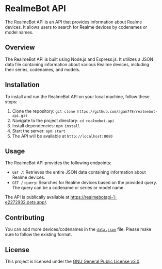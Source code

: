 # RealmeBot API

The RealmeBot API is an API that provides information about Realme devices. It allows users to search for Realme devices by codenames or model names.

## Overview

The RealmeBot API is built using Node.js and Express.js. It utilizes a JSON data file containing information about various Realme devices, including their series, codenames, and models.

## Installation

To install and run the RealmeBot API on your local machine, follow these steps:

1. Clone the repository: `git clone https://github.com/agam778/realmebot-api.git`
2. Navigate to the project directory: `cd realmebot-api`
3. Install dependencies: `npm install`
4. Start the server: `npm start`
5. The API will be available at `http://localhost:8080`

## Usage

The RealmeBot API provides the following endpoints:

- `GET /`: Retrieves the entire JSON data containing information about Realme devices.
- `GET /:query`: Searches for Realme devices based on the provided query. The query can be a codename or series or model name.

The API is publically available at https://realmebotapi-1-e2272932.deta.app/.

## Contributing

You can add more devices/codenames in the [`data.json`](./data.json) file. Please make sure to follow the existing format.

## License

This project is licensed under the [GNU General Public License v3.0](./LICENSE).
